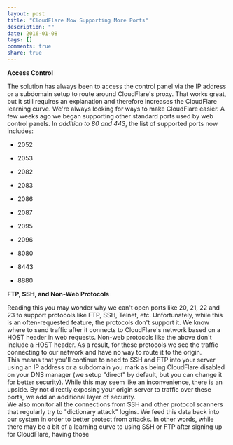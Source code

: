 ```yaml
---
layout: post
title: "CloudFlare Now Supporting More Ports"
description: ""
date: 2016-01-08
tags: []
comments: true
share: true
---
```


**Access Control**

The solution has always been to access the control panel via the IP address or
a subdomain setup to route around CloudFlare's proxy. That works great, but it
still requires an explanation and therefore increases the CloudFlare learning
curve. We're always looking for ways to make CloudFlare easier. A few weeks
ago we began supporting other standard ports used by web control panels. In
_addition to 80 and 443_, the list of supported ports now includes:

  

  * 2052
  * 2053  

  * 2082  

  * 2083  

  * 2086  

  * 2087  

  * 2095  

  * 2096  

  * 8080  

  * 8443  

  * 8880  

  

**FTP, SSH, and Non-Web Protocols**  

Reading this you may wonder why we can't open ports like 20, 21, 22 and 23 to
support protocols like FTP, SSH, Telnet, etc. Unfortunately, while this is an
often-requested feature, the protocols don't support it. We know where to send
traffic after it connects to CloudFlare's network based on a HOST header in
web requests. Non-web protocols like the above don't include a HOST header. As
a result, for these protocols we see the traffic connecting to our network and
have no way to route it to the origin.  
This means that you'll continue to need to SSH and FTP into your server using
an IP address or a subdomain you mark as being CloudFlare disabled on your DNS
manager (we setup "direct" by default, but you can change it for better
security). While this may seem like an inconvenience, there is an upside. By
not directly exposing your origin server to traffic over these ports, we add
an additional layer of security.  
We also monitor all the connections from SSH and other protocol scanners that
regularly try to "dictionary attack" logins. We feed this data back into our
system in order to better protect from attacks. In other words, while there
may be a bit of a learning curve to using SSH or FTP after signing up for
CloudFlare, having those  

